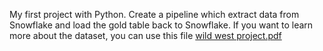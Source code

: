 My first project with Python.
Create a pipeline which extract data from Snowflake and load the gold table back to Snowflake.
If you want to learn more about the dataset, you can use this file
[wild west project.pdf](https://github.com/BaoNgocPham/final_project/files/13740116/wild.west.project.pdf)
